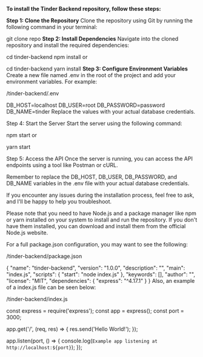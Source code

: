 **To install the Tinder Backend repository, follow these steps:**

**Step 1: Clone the Repository**
Clone the repository using Git by running the following command in your terminal:



git clone repo
**Step 2: Install Dependencies**
Navigate into the cloned repository and install the required dependencies:




cd tinder-backend
npm install
or




cd tinder-backend
yarn install
**Step 3: Configure Environment Variables**
Create a new file named .env in the root of the project and add your environment variables. For example:


/tinder-backend/.env

DB_HOST=localhost
DB_USER=root
DB_PASSWORD=password
DB_NAME=tinder
Replace the values with your actual database credentials.

Step 4: Start the Server
Start the server using the following command:




npm start
or




yarn start


Step 5: Access the API
Once the server is running, you can access the API endpoints using a tool like Postman or cURL.

Remember to replace the DB_HOST, DB_USER, DB_PASSWORD, and DB_NAME variables in the .env file with your actual database credentials.

If you encounter any issues during the installation process, feel free to ask, and I'll be happy to help you troubleshoot.

Please note that you need to have Node.js and a package manager like npm or yarn installed on your system to install and run the repository. If you don't have them installed, you can download and install them from the official Node.js website.

For a full package.json configuration, you may want to see the following:


/tinder-backend/package.json

{
  "name": "tinder-backend",
  "version": "1.0.0",
  "description": "",
  "main": "index.js",
  "scripts": {
    "start": "node index.js"
  },
  "keywords": [],
  "author": "",
  "license": "MIT",
  "dependencies": {
    "express": "^4.17.1"
  }
}
Also, an example of a index.js file can be seen below:


/tinder-backend/index.js

const express = require('express');
const app = express();
const port = 3000;

app.get('/', (req, res) => {
  res.send('Hello World!');
});

app.listen(port, () => {
  console.log(`Example app listening at http://localhost:${port}`);
});
